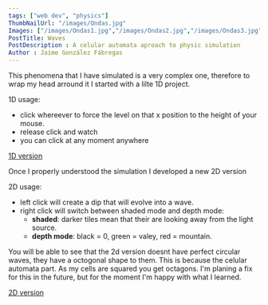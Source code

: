 ```yaml
---
tags: ["web dev", "physics"]
ThumbNailUrl: "/images/Ondas.jpg"
Images: ["/images/Ondas1.jpg","/images/Ondas2.jpg","/images/Ondas3.jpg"]
PostTitle: Waves
PostDescription : A celular automata aproach to physic simulation
Author : Jaime González Fábregas
---
```


This phenomena that I have simulated is a very complex one, therefore to wrap my head arround it I started with a lilte 1D project.

1D usage:
- click whereever to force the level on that x position to the height of your mouse. 
- release click and watch
- you can click at any moment anywhere

[1D version](https://dirigity.github.io/htmlProyects/ondas/1d.html)

Once I properly understood the simulation I developed a new 2D version

2D usage:
- left click will create a dip that will evolve into a wave.
- right click will switch between shaded mode and depth mode:
    - **shaded**: darker tiles mean that their are looking away from the light source.
    - **depth mode**: black = 0, green = valey, red = mountain.  

You will be able to see that the 2d version doesnt have perfect circular waves, they have a octogonal shape to them. This is because the celular automata part. As my cells are squared you get octagons. I'm planing a fix for this in the future, but for the moment I'm happy with what I learned.

[2D version](https://dirigity.github.io/htmlProyects/ondas/2d2d.html)